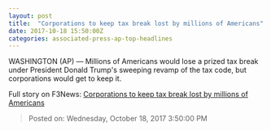 ```yaml
---
layout: post
title:  "Corporations to keep tax break lost by millions of Americans"
date: 2017-10-18 15:50:00Z
categories: associated-press-ap-top-headlines
---
```


WASHINGTON (AP) — Millions of Americans would lose a prized tax break under President Donald Trump's sweeping revamp of the tax code, but corporations would get to keep it.


Full story on F3News: [Corporations to keep tax break lost by millions of Americans](http://www.f3nws.com/n/2ajzrC)

> Posted on: Wednesday, October 18, 2017 3:50:00 PM
